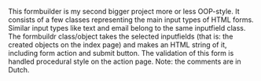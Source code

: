 This formbuilder is my second bigger project more or less OOP-style. It consists of a few classes representing the main input types of HTML forms. Similar input types like text and email belong to the same inputfield class. The formbuildr class/object takes the selected inputfields (that is: the created objects on the index page) and makes an HTML string of it, including form action and submit button. The validation of this form is handled procedural style on the action page. Note: the comments are in Dutch.

